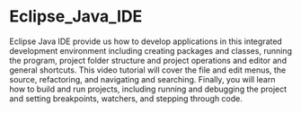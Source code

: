 # Eclipse_Java_IDE
Eclipse Java IDE provide us how to develop applications in this integrated development environment including creating packages and classes, running the program, project folder structure and  project operations and editor and general shortcuts. This video tutorial will cover the file and edit menus, the source, refactoring, and navigating and searching. Finally, you will learn how to build and run projects, including running and debugging the project and setting breakpoints, watchers, and stepping through code.
